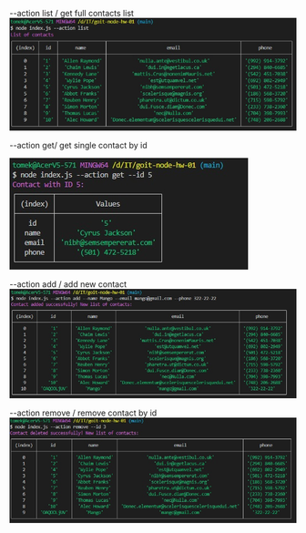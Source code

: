 --action list / get full contacts list
<img src="./screenshots/List of contacts.jpg">

--action get/ get single contact by id <br>

<img src="./screenshots/Get_contact_Id.jpg">

--action add / add new contact
<img src="./screenshots/Add Contact.jpg">

--action remove / remove contact by id
<img src="./screenshots/Remove_contact.jpg">
